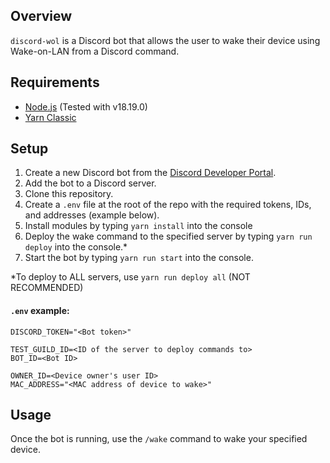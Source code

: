 ## Overview

`discord-wol` is a Discord bot that allows the user to wake their device using Wake-on-LAN from a Discord command.

## Requirements

- [Node.js](https://nodejs.org/) (Tested with v18.19.0)
- [Yarn Classic](https://classic.yarnpkg.com/)

## Setup

1. Create a new Discord bot from the [Discord Developer Portal](https://discord.com/developers/applications).
2. Add the bot to a Discord server.
3. Clone this repository.
4. Create a `.env` file at the root of the repo with the required tokens, IDs, and addresses (example below).
5. Install modules by typing `yarn install` into the console
6. Deploy the wake command to the specified server by typing `yarn run deploy` into the console.*
7. Start the bot by typing `yarn run start` into the console.

*To deploy to ALL servers, use `yarn run deploy all` (NOT RECOMMENDED)

#### `.env` example:
```
DISCORD_TOKEN="<Bot token>"

TEST_GUILD_ID=<ID of the server to deploy commands to>
BOT_ID=<Bot ID>

OWNER_ID=<Device owner's user ID>
MAC_ADDRESS="<MAC address of device to wake>"
```

## Usage

Once the bot is running, use the `/wake` command to wake your specified device.
